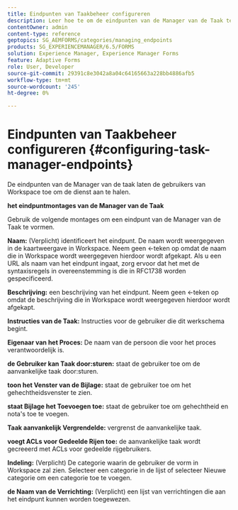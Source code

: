 ```yaml
---
title: Eindpunten van Taakbeheer configureren
description: Leer hoe te om de eindpunten van de Manager van de Taak te vormen om de dienst aan te halen. Verschillende instellingen zijn vereist voor het configureren van eindpunten voor Taakbeheer.
contentOwner: admin
content-type: reference
geptopics: SG_AEMFORMS/categories/managing_endpoints
products: SG_EXPERIENCEMANAGER/6.5/FORMS
solution: Experience Manager, Experience Manager Forms
feature: Adaptive Forms
role: User, Developer
source-git-commit: 29391c8e3042a8a04c64165663a228bb4886afb5
workflow-type: tm+mt
source-wordcount: '245'
ht-degree: 0%

---
```


# Eindpunten van Taakbeheer configureren {#configuring-task-manager-endpoints}

De eindpunten van de Manager van de taak laten de gebruikers van Workspace toe om de dienst aan te halen.

**het eindpuntmontages van de Manager van de Taak**

Gebruik de volgende montages om een eindpunt van de Manager van de Taak te vormen.

**Naam:** (Verplicht) identificeert het eindpunt. De naam wordt weergegeven in de kaartweergave in Workspace. Neem geen &lt;-teken op omdat de naam die in Workspace wordt weergegeven hierdoor wordt afgekapt. Als u een URL als naam van het eindpunt ingaat, zorg ervoor dat het met de syntaxisregels in overeenstemming is die in RFC1738 worden gespecificeerd.

**Beschrijving:** een beschrijving van het eindpunt. Neem geen &lt;-teken op omdat de beschrijving die in Workspace wordt weergegeven hierdoor wordt afgekapt.

**Instructies van de Taak:** Instructies voor de gebruiker die dit werkschema begint.

**Eigenaar van het Proces:** De naam van de persoon die voor het proces verantwoordelijk is.

**de Gebruiker kan Taak door:sturen:** staat de gebruiker toe om de aanvankelijke taak door:sturen.

**toon het Venster van de Bijlage:** staat de gebruiker toe om het gehechtheidsvenster te zien.

**staat Bijlage het Toevoegen toe:** staat de gebruiker toe om gehechtheid en nota&#39;s toe te voegen.

**Taak aanvankelijk Vergrendelde:** vergrenst de aanvankelijke taak.

**voegt ACLs voor Gedeelde Rijen toe:** de aanvankelijke taak wordt gecreeerd met ACLs voor gedeelde rijgebruikers.

**Indeling:** (Verplicht) De categorie waarin de gebruiker de vorm in Workspace zal zien. Selecteer een categorie in de lijst of selecteer Nieuwe categorie om een categorie toe te voegen.

**de Naam van de Verrichting:** (Verplicht) een lijst van verrichtingen die aan het eindpunt kunnen worden toegewezen.

